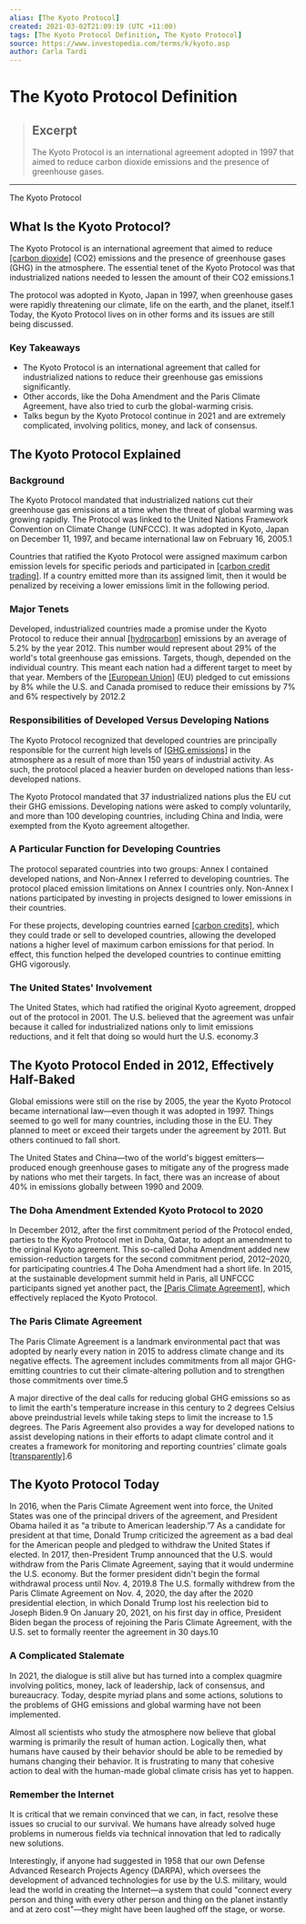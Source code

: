 ```yaml
---
alias: [The Kyoto Protocol]
created: 2021-03-02T21:09:19 (UTC +11:00)
tags: [The Kyoto Protocol Definition, The Kyoto Protocol]
source: https://www.investopedia.com/terms/k/kyoto.asp
author: Carla Tardi
---
```


# The Kyoto Protocol Definition

> ## Excerpt
> The Kyoto Protocol is an international agreement adopted in 1997 that aimed to reduce carbon dioxide emissions and the presence of greenhouse gases.

---

The Kyoto Protocol
## What Is the Kyoto Protocol?

The Kyoto Protocol is an international agreement that aimed to reduce [[carbon dioxide]](https://www.investopedia.com/articles/investing/092915/5-countries-produce-most-carbon-dioxide-co2.asp) (CO2) emissions and the presence of greenhouse gases (GHG) in the atmosphere. The essential tenet of the Kyoto Protocol was that industrialized nations needed to lessen the amount of their CO2 emissions.1

The protocol was adopted in Kyoto, Japan in 1997, when greenhouse gases were rapidly threatening our climate, life on the earth, and the planet, itself.1 Today, the Kyoto Protocol lives on in other forms and its issues are still being discussed.

### Key Takeaways

-   The Kyoto Protocol is an international agreement that called for industrialized nations to reduce their greenhouse gas emissions significantly.
-   Other accords, like the Doha Amendment and the Paris Climate Agreement, have also tried to curb the global-warming crisis.
-   Talks begun by the Kyoto Protocol continue in 2021 and are extremely complicated, involving politics, money, and lack of consensus.

## The Kyoto Protocol Explained

### Background

The Kyoto Protocol mandated that industrialized nations cut their greenhouse gas emissions at a time when the threat of global warming was growing rapidly. The Protocol was linked to the United Nations Framework Convention on Climate Change (UNFCCC). It was adopted in Kyoto, Japan on December 11, 1997, and became international law on February 16, 2005.1

Countries that ratified the Kyoto Protocol were assigned maximum carbon emission levels for specific periods and participated in [[carbon credit trading]](https://www.investopedia.com/terms/c/carbontrade.asp). If a country emitted more than its assigned limit, then it would be penalized by receiving a lower emissions limit in the following period.

### Major Tenets

Developed, industrialized countries made a promise under the Kyoto Protocol to reduce their annual [[hydrocarbon]](https://www.investopedia.com/terms/h/hydrocarbon.asp) emissions by an average of 5.2% by the year 2012. This number would represent about 29% of the world's total greenhouse gas emissions. Targets, though, depended on the individual country. This meant each nation had a different target to meet by that year. Members of the [[European Union]](https://www.investopedia.com/terms/e/european-community.asp) (EU) pledged to cut emissions by 8% while the U.S. and Canada promised to reduce their emissions by 7% and 6% respectively by 2012.2

### Responsibilities of Developed Versus Developing Nations

The Kyoto Protocol recognized that developed countries are principally responsible for the current high levels of [[GHG emissions]](https://www.investopedia.com/articles/markets/030816/top-4-oil-companies-protect-environment-xom-sun.asp) in the atmosphere as a result of more than 150 years of industrial activity. As such, the protocol placed a heavier burden on developed nations than less-developed nations.

The Kyoto Protocol mandated that 37 industrialized nations plus the EU cut their GHG emissions. Developing nations were asked to comply voluntarily, and more than 100 developing countries, including China and India, were exempted from the Kyoto agreement altogether.

### A Particular Function for Developing Countries

The protocol separated countries into two groups: Annex I contained developed nations, and Non-Annex I referred to developing countries. The protocol placed emission limitations on Annex I countries only. Non-Annex I nations participated by investing in projects designed to lower emissions in their countries.

For these projects, developing countries earned [[carbon credits]](https://www.investopedia.com/terms/c/carbon_credit.asp), which they could trade or sell to developed countries, allowing the developed nations a higher level of maximum carbon emissions for that period. In effect, this function helped the developed countries to continue emitting GHG vigorously.

### The United States' Involvement

The United States, which had ratified the original Kyoto agreement, dropped out of the protocol in 2001. The U.S. believed that the agreement was unfair because it called for industrialized nations only to limit emissions reductions, and it felt that doing so would hurt the U.S. economy.3

## The Kyoto Protocol Ended in 2012, Effectively Half-Baked

Global emissions were still on the rise by 2005, the year the Kyoto Protocol became international law—even though it was adopted in 1997. Things seemed to go well for many countries, including those in the EU. They planned to meet or exceed their targets under the agreement by 2011. But others continued to fall short.

The United States and China—two of the world's biggest emitters—produced enough greenhouse gases to mitigate any of the progress made by nations who met their targets. In fact, there was an increase of about 40% in emissions globally between 1990 and 2009.

### The Doha Amendment Extended Kyoto Protocol to 2020

In December 2012, after the first commitment period of the Protocol ended, parties to the Kyoto Protocol met in Doha, Qatar, to adopt an amendment to the original Kyoto agreement. This so-called Doha Amendment added new emission-reduction targets for the second commitment period, 2012–2020, for participating countries.4 The Doha Amendment had a short life. In 2015, at the sustainable development summit held in Paris, all UNFCCC participants signed yet another pact, the [[Paris Climate Agreement]](https://www.investopedia.com/terms/p/paris-agreementcop21.asp), which effectively replaced the Kyoto Protocol.

### The Paris Climate Agreement

The Paris Climate Agreement is a landmark environmental pact that was adopted by nearly every nation in 2015 to address climate change and its negative effects. The agreement includes commitments from all major GHG-emitting countries to cut their climate-altering pollution and to strengthen those commitments over time.5

A major directive of the deal calls for reducing global GHG emissions so as to limit the earth's temperature increase in this century to 2 degrees Celsius above preindustrial levels while taking steps to limit the increase to 1.5 degrees. The Paris Agreement also provides a way for developed nations to assist developing nations in their efforts to adapt climate control and it creates a framework for monitoring and reporting countries’ climate goals [[transparently]](https://www.investopedia.com/terms/t/transparency.asp).6

## The Kyoto Protocol Today

In 2016, when the Paris Climate Agreement went into force, the United States was one of the principal drivers of the agreement, and President Obama hailed it as “a tribute to American leadership.”7 As a candidate for president at that time, Donald Trump criticized the agreement as a bad deal for the American people and pledged to withdraw the United States if elected. In 2017, then-President Trump announced that the U.S. would withdraw from the Paris Climate Agreement, saying that it would undermine the U.S. economy. But the former president didn't begin the formal withdrawal process until Nov. 4, 2019.8 The U.S. formally withdrew from the Paris Climate Agreement on Nov. 4, 2020, the day after the 2020 presidential election, in which Donald Trump lost his reelection bid to Joseph Biden.9 On January 20, 2021, on his first day in office, President Biden began the process of rejoining the Paris Climate Agreement, with the U.S. set to formally reenter the agreement in 30 days.10

### A Complicated Stalemate

In 2021, the dialogue is still alive but has turned into a complex quagmire involving politics, money, lack of leadership, lack of consensus, and bureaucracy. Today, despite myriad plans and some actions, solutions to the problems of GHG emissions and global warming have not been implemented.

Almost all scientists who study the atmosphere now believe that global warming is primarily the result of human action. Logically then, what humans have caused by their behavior should be able to be remedied by humans changing their behavior. It is frustrating to many that cohesive action to deal with the human-made global climate crisis has yet to happen.

### Remember the Internet

It is critical that we remain convinced that we can, in fact, resolve these issues so crucial to our survival. We humans have already solved huge problems in numerous fields via technical innovation that led to radically new solutions.

Interestingly, if anyone had suggested in 1958 that our own Defense Advanced Research Projects Agency (DARPA), which oversees the development of advanced technologies for use by the U.S. military, would lead the world in creating the Internet—a system that could "connect every person and thing with every other person and thing on the planet instantly and at zero cost"—they might have been laughed off the stage, or worse.
